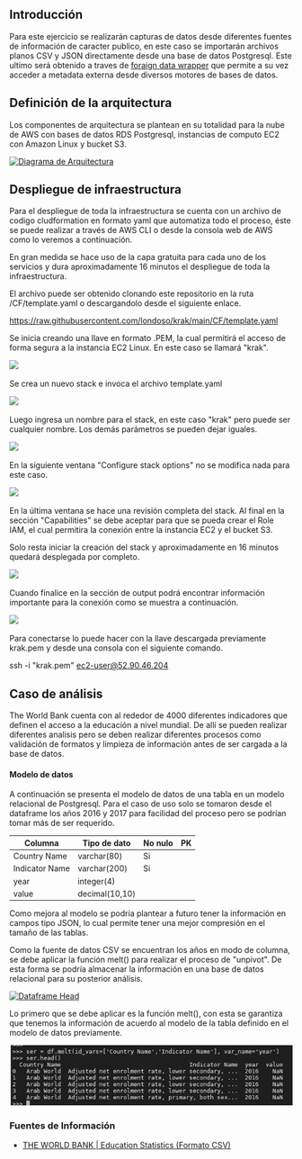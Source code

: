 ## Introducción

Para este ejercicio se realizarán capturas de datos desde diferentes fuentes de información de caracter publico, en este caso se importarán archivos planos CSV y JSON directamente desde una base de datos Postgresql. Este ultimo será obtenido a traves de [foraign data wrapper](https://wiki.postgresql.org/wiki/Foreign_data_wrappers "foraign data wrapper") que permite a su vez acceder a metadata externa desde diversos motores de bases de datos.

## Definición de la arquitectura

Los componentes de arquitectura se plantean en su totalidad para la nube de AWS con bases de datos RDS Postgresql, instancias de computo EC2 con Amazon Linux y bucket S3.

[![Diagrama de Arquitectura](https://drive.google.com/uc?export=view&id=1F_d0DOoDcITkQNQyn1O0QKl5OK5vZf9s "Diagrama de Arquitectura")](https://drive.google.com/file/d/1F_d0DOoDcITkQNQyn1O0QKl5OK5vZf9s/view?usp=sharing "Diagrama de Arquitectura")

## Despliegue de infraestructura

Para el despliegue de toda la infraestructura se cuenta con un archivo de codigo cludformation en formato yaml que automatiza todo el proceso, éste se puede realizar a través de AWS CLI o desde la consola web de AWS como lo veremos a continuación.

En gran medida se hace uso de la capa gratuita para cada uno de los servicios y dura aproximadamente 16 minutos el despliegue de toda la infraestructura.

El archivo puede ser obtenido clonando este repositorio en la ruta /CF/template.yaml o descargandolo desde el siguiente enlace.

https://raw.githubusercontent.com/londoso/krak/main/CF/template.yaml

Se inicia creando una llave en formato .PEM, la cual permitirá el acceso de forma segura a la instancia EC2 Linux. En este caso se llamará "krak".

[![](https://drive.google.com/uc?export=view&id=1oUUl5jee0yZX1DkeyJvB8_win3g9NVP-)](https://drive.google.com/file/d/1oUUl5jee0yZX1DkeyJvB8_win3g9NVP-/view?usp=sharing)

Se crea un nuevo stack e invoca el archivo template.yaml 

[![](https://drive.google.com/uc?export=view&id=15V0K-4OGzHnPrSDB_f_g-GsrlxaW4q3z)](https://drive.google.com/file/d/15V0K-4OGzHnPrSDB_f_g-GsrlxaW4q3z/view?usp=sharing)

Luego ingresa un nombre para el stack, en este caso "krak" pero puede ser cualquier nombre. Los demás parámetros se pueden dejar iguales.

[![](https://drive.google.com/uc?export=view&id=1ZMU7WDt7nlPaP3aX16Sfqo6jdkaxzc1-)](https://drive.google.com/file/d/1ZMU7WDt7nlPaP3aX16Sfqo6jdkaxzc1-/view?usp=sharing)

En la siguiente ventana "Configure stack options" no se modifica nada para este caso.

[![](https://drive.google.com/uc?export=view&id=1IsZDvA7hP_m-zua6G0vC6SkI4wQoTjxJ)](https://drive.google.com/file/d/1IsZDvA7hP_m-zua6G0vC6SkI4wQoTjxJ/view?usp=sharing)

En la última ventana se hace una revisión completa del stack. Al final en la sección "Capabilities" se debe aceptar para que se pueda crear el Role IAM, el cual permitira la conexión entre la instancia EC2 y el bucket S3.

Solo resta iniciar la creación del stack y aproximadamente en 16 minutos quedará desplegada por completo.

[![](https://drive.google.com/uc?export=view&id=1eAZH2hWBLoewGOJuIDY53FND3YbxZcBj)](https://drive.google.com/file/d/1eAZH2hWBLoewGOJuIDY53FND3YbxZcBj/view?usp=sharing)

Cuando finalice en la sección de output podrá encontrar información importante para la conexión como se muestra a continuación.

[![](https://drive.google.com/uc?export=view&id=1c9f1yNU0__gDxGfe2si9M-DSo2-55db8)](https://drive.google.com/file/d/1c9f1yNU0__gDxGfe2si9M-DSo2-55db8/view?usp=sharing)

Para conectarse lo puede hacer con la llave descargada previamente krak.pem y desde una consola con el siguiente comando.

ssh -i "krak.pem" ec2-user@52.90.46.204

## Caso de análisis

The World Bank cuenta con al rededor de 4000 diferentes indicadores que definen el acceso a la educación a nivel mundial. De allí se pueden realizar diferentes analisis pero se deben realizar diferentes procesos como validación de formatos y limpieza de información antes de ser cargada a la base de datos.

#### Modelo de datos

A continuación se presenta el modelo de datos de una tabla en un modelo relacional de Postgresql. Para el caso de uso solo se tomaron desde el dataframe los años 2016 y 2017 para facilidad del proceso pero se podrían tomar más de ser requerido.

| Columna | Tipo de dato | No nulo | PK  |
| ------------ | ------------ | ------------ | ------------ |
| Country Name | varchar(80)  | Si |   |
| Indicator Name  | varchar(200) | Si |   |
| year  | integer(4)  |   |   |
| value  | decimal(10,10) |   |  |


Como mejora al modelo se podría plantear a futuro tener la información en campos tipo JSON, lo cual permite tener una mejor compresión en el tamaño de las tablas.


Como la fuente de datos CSV se encuentran los años en modo de columna, se debe aplicar la función melt() para realizar el proceso de "unpivot". De esta forma se podría almacenar la información en una base de datos relacional para su posterior análisis.

[![Dataframe Head](https://drive.google.com/uc?export=view&id=1BcboBdvVWYUP1tTm7U6CI_p8-0fAi0H9 "Dataframe Head")](https://drive.google.com/file/d/1BcboBdvVWYUP1tTm7U6CI_p8-0fAi0H9/view?usp=sharing "Dataframe Head")

Lo primero que se debe aplicar es la función melt(), con esta se garantiza que tenemos la información de acuerdo al modelo de la tabla definido en el modelo de datos previamente. 

[![Melt head](https://github.com/londoso/krak/blob/main/IMG/melt_count.jpg "Melt head")](https://github.com/londoso/krak/blob/main/IMG/melt_count.jpg "Melt head")



### Fuentes de Información

- [THE WORLD BANK | Education Statistics (Formato CSV)](https://datacatalog.worldbank.org/dataset/education-statistics "THE WORLD BANK | Education Statistics (Formato CSV)")